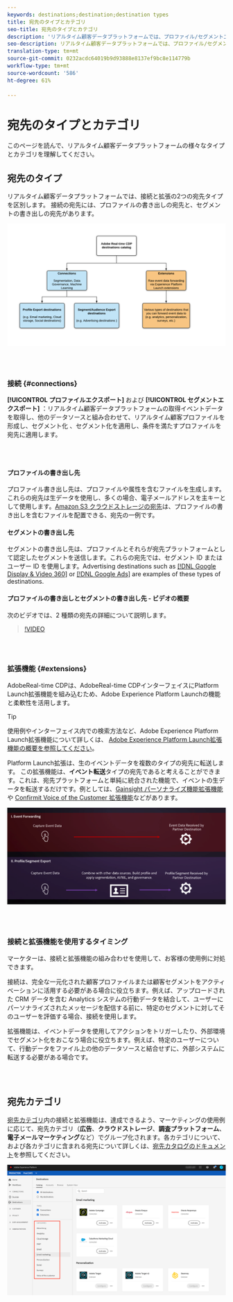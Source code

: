 ```yaml
---
keywords: destinations;destination;destination types
title: 宛先のタイプとカテゴリ
seo-title: 宛先のタイプとカテゴリ
description: 'リアルタイム顧客データプラットフォームでは、プロファイル/セグメントエクスポート先で、イベントデータを取得し、他のデータソースと組み合わせて、セグメント化を適用し、セグメント化を適用し、条件を満たすプロファイルを宛先に適用します。 Experience Platform Launch拡張は、生のイベントデータを複数のタイプの宛先に転送します。 '
seo-description: リアルタイム顧客データプラットフォームでは、プロファイル/セグメントエクスポート先で、イベントデータを取得し、他のデータソースと組み合わせて、セグメント化を適用し、セグメント化を適用し、条件を満たすプロファイルを宛先に適用します。 Experience Platform Launch拡張は、生のイベントデータを複数のタイプの宛先に転送します。
translation-type: tm+mt
source-git-commit: 0232acdc64019b9d93888e8137ef9bc8e114779b
workflow-type: tm+mt
source-wordcount: '586'
ht-degree: 61%

---
```



# 宛先のタイプとカテゴリ

このページを読んで、リアルタイム顧客データプラットフォームの様々なタイプとカテゴリを理解してください。

## 宛先のタイプ

リアルタイム顧客データプラットフォームでは、接続と拡張の2つの宛先タイプを区別します。 接続の宛先には、プロファイルの書き出しの宛先と、セグメントの書き出しの宛先があります。

![宛先のタイプ](/help/rtcdp/destinations/assets/types-of-destinations.png)

<br> 

### 接続 {#connections}

**[!UICONTROL プロファイルエクスポート]** および **[!UICONTROL セグメントエクスポート]** ：リアルタイム顧客データプラットフォームの取得イベントデータを取得し、他のデータソースと組み合わせて、リアルタイム顧客プロファイルを形成し、セグメント化 [](/help/profile/home.md)、セグメント化を適用し、条件を満たすプロファイルを宛先に適用します。

<br> 

#### プロファイルの書き出し先

プロファイル書き出し先は、プロファイルや属性を含むファイルを生成します。これらの宛先は生データを使用し、多くの場合、電子メールアドレスを主キーとして使用します。[Amazon S3 クラウドストレージの宛先](/help/rtcdp/destinations/amazon-s3-destination.md)は、プロファイルの書き出しを含むファイルを配置できる、宛先の一例です。

#### セグメントの書き出し先

セグメントの書き出し先は、プロファイルとそれらが宛先プラットフォームとして認定したセグメントを送信します。これらの宛先では、セグメント ID またはユーザー ID を使用します。Advertising destinations such as [[!DNL Google Display & Video 360]](/help/rtcdp/destinations/google-dv360-destination.md) or [[!DNL Google Ads]](/help/rtcdp/destinations/google-ads-destination.md) are examples of these types of destinations.

#### プロファイルの書き出しとセグメントの書き出し先 - ビデオの概要

次のビデオでは、2 種類の宛先の詳細について説明します。

>[!VIDEO](https://video.tv.adobe.com/v/29707?quality=12)

<br> 

### 拡張機能 {#extensions}

AdobeReal-time CDPは、AdobeReal-time CDPインターフェイスにPlatform Launch拡張機能を組み込むため、Adobe Experience Platform Launchの機能と柔軟性を活用します。

>[!TIP]
>
>使用例やインターフェイス内での検索方法など、Adobe Experience Platform Launch拡張機能について詳しくは、 [Adobe Experience Platform Launch拡張機能の概要を参照してください](/help/rtcdp/destinations/experience-platform-launch-extensions.md)。

Platform Launch拡張は、生のイベントデータを複数のタイプの宛先に転送します。 この拡張機能は、**イベント転送**&#x200B;タイプの宛先であると考えることができます。これは、宛先プラットフォームと単純に統合された機能で、イベントの生データを転送するだけです。例としては、[Gainsight パーソナライズ機能拡張機能](/help/rtcdp/destinations/gainsight-extension.md)や [Confirmit Voice of the Customer 拡張機能](/help/rtcdp/destinations/confirmit-digital-feedback-extension.md)などがあります。

![Experience Platform Launch 拡張機能と他の宛先との比較](/help/rtcdp/destinations/assets/launch-and-other-destinations.png)

<br> 

### 接続と拡張機能を使用するタイミング

マーケターは、接続と拡張機能の組み合わせを使用して、お客様の使用例に対処できます。

接続は、完全な一元化された顧客プロファイルまたは顧客セグメントをアクティベーションに活用する必要がある場合に役立ちます。例えば、アップロードされた CRM データを含む Analytics システムの行動データを結合して、ユーザーにパーソナライズされたメッセージを配信する前に、特定のセグメントに対してそのユーザーを評価する場合、接続を使用します。

拡張機能は、イベントデータを使用してアクションをトリガーしたり、外部環境でセグメント化をおこなう場合に役立ちます。例えば、特定のユーザーについて、行動データをファイル上の他のデータソースと結合せずに、外部システムに転送する必要がある場合です。

<br> 

## 宛先カテゴリ

[宛先カテゴリ](https://platform.adobe.com/destination/catalog)内の接続と拡張機能は、達成できるよう、マーケティングの使用例に応じて、宛先カテゴリ（**広告**、**クラウドストレージ**、**調査プラットフォーム**、**電子メールマーケティング**&#x200B;など）でグループ化されます。各カテゴリについて、および各カテゴリに含まれる宛先について詳しくは、[宛先カタログのドキュメント](/help/rtcdp/destinations/destinations-catalog.md)を参照してください。

![宛先カテゴリ](/help/rtcdp/destinations/assets/destination-categories-menu.png)

